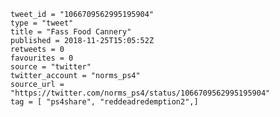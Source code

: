 ```
tweet_id = "1066709562995195904"
type = "tweet"
title = "Fass Food Cannery"
published = 2018-11-25T15:05:52Z
retweets = 0
favourites = 0
source = "twitter"
twitter_account = "norms_ps4"
source_url = "https://twitter.com/norms_ps4/status/1066709562995195904"
tag = [ "ps4share", "reddeadredemption2",]
```

<p class='image'><img src='https://mnf.m17s.net/2018/11/25/Ds22sT2WsAEtDzs.jpg' alt=''></p>

